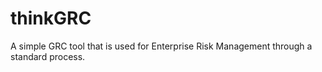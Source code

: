 # thinkGRC
A simple GRC tool that is used for Enterprise Risk Management through a standard process.
